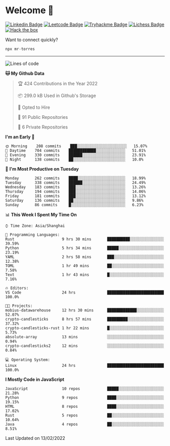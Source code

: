 # Welcome 👋

[![Linkedin Badge](https://img.shields.io/badge/-PedroTorres-blue?style=flat-square&logo=Linkedin&logoColor=white&link=https://www.linkedin.com/in/PedroTorres/)](https://www.linkedin.com/in/pedro-torres-cruz/)
[![Leetcode Badge](https://img.shields.io/badge/profile-leetcode-green)](https://leetcode.com/corfucinas/)
[![Tryhackme Badge](https://img.shields.io/badge/profile-tryhackme-blue)](https://tryhackme.com/p/Corfucinas/)
[![Lichess Badge](https://img.shields.io/badge/challenge_me-lichess-yellow)](https://lichess.org/@/Corfucinas)
[![Hack the box](https://img.shields.io/badge/hack_the_box-profile-red)](https://www.hackthebox.eu/profile/375826)

Want to connect quickly?

```javascript
npx mr-torres
```

---

<!--START_SECTION:waka-->
![Lines of code](https://img.shields.io/badge/From%20Hello%20World%20I%27ve%20Written-1.6%20million%20lines%20of%20code-blue)

**🐱 My Github Data** 

> 🏆 424 Contributions in the Year 2022
 > 
> 📦 299.0 kB Used in Github's Storage 
 > 
> 💼 Opted to Hire
 > 
> 📜 91 Public Repositories 
 > 
> 🔑 6 Private Repositories  
 > 
**I'm an Early 🐤** 

```text
🌞 Morning    208 commits    ███░░░░░░░░░░░░░░░░░░░░░░   15.07% 
🌆 Daytime    704 commits    ████████████░░░░░░░░░░░░░   51.01% 
🌃 Evening    330 commits    ██████░░░░░░░░░░░░░░░░░░░   23.91% 
🌙 Night      138 commits    ██░░░░░░░░░░░░░░░░░░░░░░░   10.0%

```
📅 **I'm Most Productive on Tuesday** 

```text
Monday       262 commits    ████░░░░░░░░░░░░░░░░░░░░░   18.99% 
Tuesday      338 commits    ██████░░░░░░░░░░░░░░░░░░░   24.49% 
Wednesday    183 commits    ███░░░░░░░░░░░░░░░░░░░░░░   13.26% 
Thursday     194 commits    ███░░░░░░░░░░░░░░░░░░░░░░   14.06% 
Friday       181 commits    ███░░░░░░░░░░░░░░░░░░░░░░   13.12% 
Saturday     136 commits    ██░░░░░░░░░░░░░░░░░░░░░░░   9.86% 
Sunday       86 commits     █░░░░░░░░░░░░░░░░░░░░░░░░   6.23%

```


📊 **This Week I Spent My Time On** 

```text
⌚︎ Time Zone: Asia/Shanghai

💬 Programming Languages: 
Rust                     9 hrs 30 mins       ██████████░░░░░░░░░░░░░░░   39.59% 
Python                   5 hrs 34 mins       █████░░░░░░░░░░░░░░░░░░░░   23.19% 
YAML                     2 hrs 58 mins       ███░░░░░░░░░░░░░░░░░░░░░░   12.38% 
TOML                     1 hr 49 mins        ██░░░░░░░░░░░░░░░░░░░░░░░   7.58% 
Text                     1 hr 43 mins        █░░░░░░░░░░░░░░░░░░░░░░░░   7.16%

🔥 Editors: 
VS Code                  24 hrs              █████████████████████████   100.0%

🐱‍💻 Projects: 
mobius-datawarehouse     12 hrs 30 mins      █████████████░░░░░░░░░░░░   52.07% 
crypto-candlesticks      8 hrs 57 mins       █████████░░░░░░░░░░░░░░░░   37.32% 
crypto-candlesticks-rust 1 hr 22 mins        █░░░░░░░░░░░░░░░░░░░░░░░░   5.73% 
absolute-array           13 mins             ░░░░░░░░░░░░░░░░░░░░░░░░░   0.94% 
crypto-candlesticks2     12 mins             ░░░░░░░░░░░░░░░░░░░░░░░░░   0.84%

💻 Operating System: 
Linux                    24 hrs              █████████████████████████   100.0%

```

**I Mostly Code in JavaScript** 

```text
JavaScript               10 repos            █████░░░░░░░░░░░░░░░░░░░░   21.28% 
Python                   9 repos             ████░░░░░░░░░░░░░░░░░░░░░   19.15% 
HTML                     8 repos             ████░░░░░░░░░░░░░░░░░░░░░   17.02% 
Rust                     5 repos             ██░░░░░░░░░░░░░░░░░░░░░░░   10.64% 
Java                     4 repos             ██░░░░░░░░░░░░░░░░░░░░░░░   8.51%

```



 Last Updated on 13/02/2022
<!--END_SECTION:waka-->
